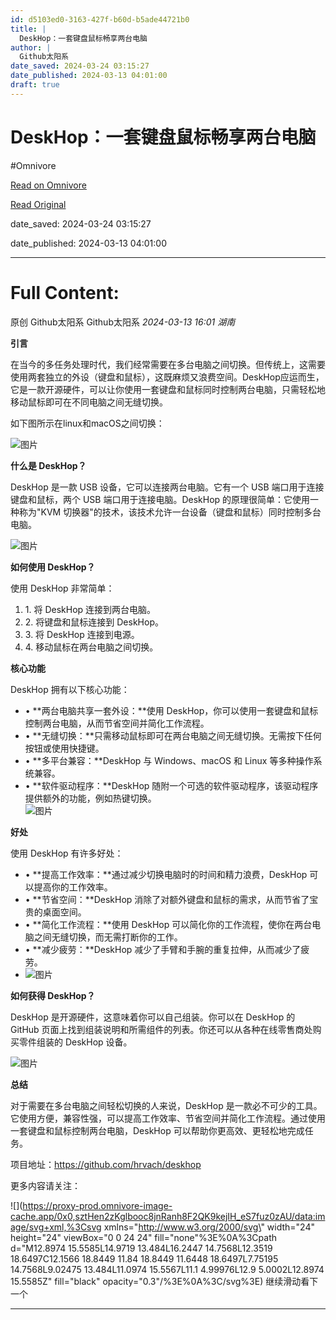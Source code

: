 ```yaml
---
id: d5103ed0-3163-427f-b60d-b5ade44721b0
title: |
  DeskHop：一套键盘鼠标畅享两台电脑
author: |
  Github太阳系
date_saved: 2024-03-24 03:15:27
date_published: 2024-03-13 04:01:00
draft: true
---
```


# DeskHop：一套键盘鼠标畅享两台电脑
#Omnivore

[Read on Omnivore](https://omnivore.app/me/https-mp-weixin-qq-com-s-db-2-s-hayio-a-bjr-hcb-t-55-cw-18e6f5061b0)

[Read Original](https://mp.weixin.qq.com/s/Db2sHAYIO-aBJRHcbT55Cw)

date_saved: 2024-03-24 03:15:27

date_published: 2024-03-13 04:01:00

--- 

# Full Content: 

原创  Github太阳系  Github太阳系 _2024-03-13 16:01_ _湖南_ 

**引言**  

在当今的多任务处理时代，我们经常需要在多台电脑之间切换。但传统上，这需要使用两套独立的外设（键盘和鼠标），这既麻烦又浪费空间。DeskHop应运而生，它是一款开源硬件，可以让你使用一套键盘和鼠标同时控制两台电脑，只需轻松地移动鼠标即可在不同电脑之间无缝切换。

如下图所示在linux和macOS之间切换：

![图片](https://proxy-prod.omnivore-image-cache.app/0x0,s3zKTlQIOHMI1LoPvxPh2DQkevRATecLWmi9rjZsraZ8/https://mmbiz.qpic.cn/mmbiz_gif/ibCbI7h2B6UiaywJnRHMPWD2myy97BsmGibIznI7pfoPxRnBmkS3suc0gYibZjQ2IF1ud3XgrI7tCTT1QEic0dNuiaRQ/640?wx_fmt=gif&from=appmsg)

**什么是 DeskHop？**

DeskHop 是一款 USB 设备，它可以连接两台电脑。它有一个 USB 端口用于连接键盘和鼠标，两个 USB 端口用于连接电脑。DeskHop 的原理很简单：它使用一种称为"KVM 切换器"的技术，该技术允许一台设备（键盘和鼠标）同时控制多台电脑。

![图片](https://proxy-prod.omnivore-image-cache.app/0x0,sf3J2cb16VLV0vAuxP1hiLHztlNRjptsVC-niD5wa_5E/https://mmbiz.qpic.cn/mmbiz_png/ibCbI7h2B6UiaywJnRHMPWD2myy97BsmGib1LldPYD8k6cNH9h5A6o97Zc2xaBicy4vO9UI2qia5B6hyn2tDCvl4Myg/640?wx_fmt=png&from=appmsg)

**如何使用 DeskHop？**

使用 DeskHop 非常简单：

1. 1\. 将 DeskHop 连接到两台电脑。
2. 2\. 将键盘和鼠标连接到 DeskHop。
3. 3\. 将 DeskHop 连接到电源。
4. 4\. 移动鼠标在两台电脑之间切换。

**核心功能**

DeskHop 拥有以下核心功能：

* • **两台电脑共享一套外设：**使用 DeskHop，你可以使用一套键盘和鼠标控制两台电脑，从而节省空间并简化工作流程。
* • **无缝切换：**只需移动鼠标即可在两台电脑之间无缝切换。无需按下任何按钮或使用快捷键。
* • **多平台兼容：**DeskHop 与 Windows、macOS 和 Linux 等多种操作系统兼容。
* • **软件驱动程序：**DeskHop 随附一个可选的软件驱动程序，该驱动程序提供额外的功能，例如热键切换。  
![图片](https://proxy-prod.omnivore-image-cache.app/0x0,sONDXoREdDvK1KrGjEzc4HDjRXiCo5rKGt2_GcsXBjIM/https://mmbiz.qpic.cn/mmbiz_gif/ibCbI7h2B6UiaywJnRHMPWD2myy97BsmGibMeWSVSABG2sicjLJBzMpVTA7oyj8icULnlSdWIQqJLypNAqbTb0c9F3A/640?wx_fmt=gif&from=appmsg)

**好处**

使用 DeskHop 有许多好处：

* • **提高工作效率：**通过减少切换电脑时的时间和精力浪费，DeskHop 可以提高你的工作效率。
* • **节省空间：**DeskHop 消除了对额外键盘和鼠标的需求，从而节省了宝贵的桌面空间。
* • **简化工作流程：**使用 DeskHop 可以简化你的工作流程，使你在两台电脑之间无缝切换，而无需打断你的工作。
* • **减少疲劳：**DeskHop 减少了手臂和手腕的重复拉伸，从而减少了疲劳。
* ![图片](https://proxy-prod.omnivore-image-cache.app/0x0,sCaJqrzOgOnh2ZBhS7BEMhQg-AQUwjneu9YeUPo9lY0s/https://mmbiz.qpic.cn/mmbiz_gif/ibCbI7h2B6UiaywJnRHMPWD2myy97BsmGibwlylpdtU0HGKfVopYaDRenXKJZwahHpRQIZkaI6vJaCypHOJt0qkVw/640?wx_fmt=gif&from=appmsg)

**如何获得 DeskHop？**

DeskHop 是开源硬件，这意味着你可以自己组装。你可以在 DeskHop 的 GitHub 页面上找到组装说明和所需组件的列表。你还可以从各种在线零售商处购买零件组装的 DeskHop 设备。

![图片](https://proxy-prod.omnivore-image-cache.app/0x0,scLQq38gny1KarGE4XeOrSG_ExgoBzRJONZpgiAXgnW0/https://mmbiz.qpic.cn/mmbiz_png/ibCbI7h2B6UiaywJnRHMPWD2myy97BsmGibOmrE5jXicSXuhQW4N7icjQ7RudVNUcveviceMWEkjUibNyW71gjgOby2aQ/640?wx_fmt=png&from=appmsg)

**总结**

对于需要在多台电脑之间轻松切换的人来说，DeskHop 是一款必不可少的工具。它使用方便，兼容性强，可以提高工作效率、节省空间并简化工作流程。通过使用一套键盘和鼠标控制两台电脑，DeskHop 可以帮助你更高效、更轻松地完成任务。

项目地址：https://github.com/hrvach/deskhop

更多内容请关注：

![](https://proxy-prod.omnivore-image-cache.app/0x0,sztHen2zKglbooc8jnRanh8F2QK9kejIH_eS7fuz0zAU/data:image/svg+xml,%3Csvg xmlns=\"http://www.w3.org/2000/svg\" width=\"24\" height=\"24\" viewBox=\"0 0 24 24\" fill=\"none\"%3E%0A%3Cpath d=\"M12.8974 15.5585L14.9719 13.484L16.2447 14.7568L12.3519 18.6497C12.1566 18.8449 11.84 18.8449 11.6448 18.6497L7.75195 14.7568L9.02475 13.484L11.0974 15.5567L11.1 4.99976L12.9 5.0002L12.8974 15.5585Z\" fill=\"black\" opacity=\"0.3\"/%3E%0A%3C/svg%3E) 继续滑动看下一个 

---

